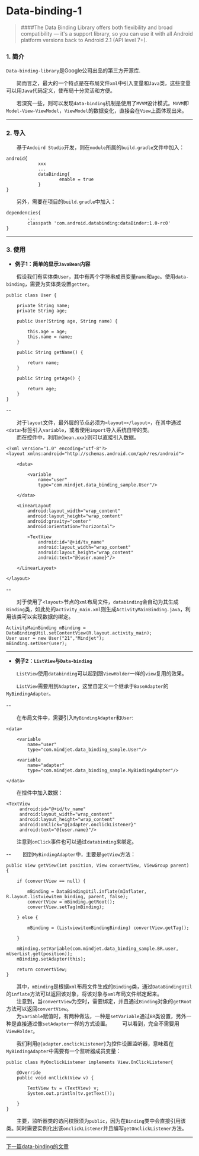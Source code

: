 # Data-binding-1

>####The Data Binding Library offers both flexibility and broad compatibility — it's a support library, so you can use it with all Android platform versions back to Android 2.1 (API level 7+). 

### 1. 简介  
  
`Data-binding-library`是Google公司出品的第三方开源库.  
  
　　简而言之，最大的一个特点是在布局文件`xml`中引入变量和`Java`类，这些变量可以用`Java`代码定义，使布局十分灵活和方便。  
  
　　若深究一些，则可以发现`data-binding`机制是使用了`MVVM`设计模式。`MVVM`即`Model-View-ViewModel`，`ViewModel`的数据变化，直接会在`View`上面体现出来。

---


### 2. 导入
　　基于`Andoird Studio`开发，则在`module`所属的`build.gradle`文件中加入：  

```
android{
			xxx
			...
			dataBinding{
					enable = true
			}
}
```
　　另外，需要在项目的`build.gradle`中加入：

```
dependencies{
		...
		classpath 'com.android.databinding:dataBinder:1.0-rc0'
}
```

---

### 3. 使用

 - **例子1：简单的显示`JavaBean`内容**

　　假设我们有实体类`User`，其中有两个字符串成员变量`name`和`age`。使用`data-binding`，需要为实体类设置`getter`。
  
```
public class User {

    private String name;
    private String age;

    public User(String age, String name) {

        this.age = age;
        this.name = name;
    }

    public String getName() {

        return name;
    }

    public String getAge() {

        return age;
    }
}
```

--  

　　对于`layout`文件，最外层的节点必须为`<layout></layout>`，在其中通过`<data>`标签引入`variable`，或者使用`import`导入系统自带的类。  
　　而在控件中，利用`@{bean.xxx}`则可以直接引入数据。
  
```
<?xml version="1.0" encoding="utf-8"?>
<layout xmlns:android="http://schemas.android.com/apk/res/android">

    <data>
    
        <variable
            name="user"
            type="com.mindjet.data_binding_sample.User"/>

    </data>

    <LinearLayout
        android:layout_width="wrap_content"
        android:layout_height="wrap_content"
        android:gravity="center"
        android:orientation="horizontal">

        <TextView
            android:id="@+id/tv_name"
            android:layout_width="wrap_content"
            android:layout_height="wrap_content"
            android:text="@{user.name}"/>

    </LinearLayout>

</layout>

```

--  

　　对于使用了`<layout>`节点的`xml`布局文件，`databinding`会自动为其生成`Binding`类，如此处的`activity_main.xml`则生成`ActivityMainBinding.java`，利用该类可以实现数据的绑定。

```
ActivityMainBinding mBinding = DataBindingUtil.setContentView(R.layout.activity_main);
User user = new User("21","Mindjet");
mBinding.setUser(user);
```
---

 - **例子2：`ListView`与`Data-binding`**  
  
  
　　`ListView`使用`databinding`可以起到跟`ViewHolder`一样的`view`复用的效果。  
  
  
　　`ListView`需要用到`Adapter`，这里自定义一个继承于`BaseAdapter`的`MyBindingAdapter`。  

--

　　在布局文件中，需要引入`MyBindingAdapter`和`User`:

```
<data>

    <variable
        name="user"
        type="com.mindjet.data_binding_sample.User"/>

    <variable
        name="adapter"
        type="com.mindjet.data_binding_sample.MyBindingAdapter"/>

</data>
```
　　在控件中加入数据：

```
<TextView  
     android:id="@+id/tv_name"  
     android:layout_width="wrap_content"  
     android:layout_height="wrap_content"  
     android:onClick="@{adapter.onclickListener}" 
     android:text="@{user.name}"/>
```
　　注意到`onClick`事件也可以通过`databinding`来绑定。

--
　　回到`MyBindingAdapter`中，主要是`getView`方法：

```
public View getView(int position, View convertView, ViewGroup parent) {

    if (convertView == null) {

        mBinding = DataBindingUtil.inflate(mInflater, R.layout.listviewitem_binding, parent, false);
        convertView = mBinding.getRoot();
        convertView.setTag(mBinding);

    } else {

        mBinding = (ListviewitemBindingBinding) convertView.getTag();

    }

    mBinding.setVariable(com.mindjet.data_binding_sample.BR.user, mUserList.get(position));
    mBinding.setAdapter(this);

    return convertView;
}
```
　　其中，`mBinding`是根据`xml`布局文件生成的`Binding`类，通过`DataBindingUtil`的`inflate`方法可以返回该对象，将该对象与`xml`布局文件绑定起来。  
　　注意到，当`convertView`为空时，需要绑定，并且通过`Binding`对象的`getRoot`方法可以返回`convertView`。  
　　为`variable`赋值时，有两种做法，一种是`setVariable`通过`BR`类设置，另外一种是直接通过像`setAdapter`一样的方式设置。
　　可以看到，完全不需要用`ViewHolder`。

　　我们利用`@{adapter.onclickListener}`为控件设置监听器，意味着在`MyBindingAdapter`中需要有一个监听器成员变量：

```
public class MyOnclickListener implements View.OnClickListener{

    @Override
    public void onClick(View v) {

        TextView tv = (TextView) v;
        System.out.println(tv.getText());

    }
}
```
　　主要，监听器类的访问权限须为`public`，因为在`Binding`类中会直接引用该类。同时需要实例化出该`onclickListener`并且编写`getOnclickListener`方法。

---

[下一篇data-binding的文章](data-binding-2.md)